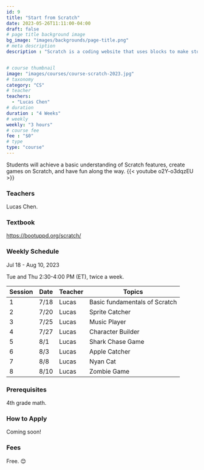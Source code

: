 ```yaml
---
id: 9
title: "Start from Scratch"
date: 2023-05-26T11:11:00-04:00
draft: false
# page title background image
bg_image: "images/backgrounds/page-title.png"
# meta description
description : "Scratch is a coding website that uses blocks to make stories, games, and animations.  This course is meant for 5th-7th graders who want to learn coding. Students will achieve a basic understanding of Scratch features, create games on Scratch, and have fun along the way."


# course thumbnail
image: "images/courses/course-scratch-2023.jpg"
# taxonomy
category: "CS"
# teacher
teachers:
  - "Lucas Chen"
# duration
duration : "4 Weeks"
# weekly
weekly: "3 hours"
# course fee
fee : "$0"
# type
type: "course"
---
```


Students will achieve a basic understanding of Scratch features, create games on Scratch, and have fun along the way. {{< youtube o2Y-o3dqzEU >}}

### Teachers

Lucas Chen.

### Textbook 
https://bootuppd.org/scratch/

### Weekly Schedule

Jul 18 - Aug 10, 2023

Tue and Thu 2:30-4:00 PM (ET), twice a week.

|Session|Date  | Teacher|Topics
|-------|------|--------|------------------------------------------------------
|1      |7/18  | Lucas  | Basic fundamentals of Scratch
|2      |7/20  | Lucas  | Sprite Catcher
|3      |7/25  | Lucas  | Music Player
|4      |7/27  | Lucas  | Character Builder
|5      |8/1   | Lucas  | Shark Chase Game
|6      |8/3   | Lucas  | Apple Catcher
|7      |8/8   | Lucas  | Nyan Cat
|8      |8/10  | Lucas  | Zombie Game

### Prerequisites

4th grade math.

### How to Apply

Coming soon!

### Fees

Free. 😊

